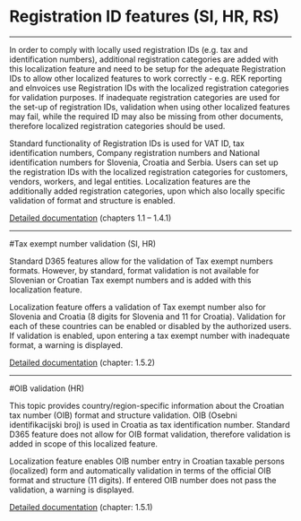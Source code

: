 # Registration ID features (SI, HR, RS)

-----
In order to comply with locally used registration IDs (e.g. tax and identification numbers), additional registration categories are added with this localization feature and need to be setup for the adequate Registration IDs to allow other localized features to work correctly - e.g. REK reporting and eInvoices use Registration IDs with the localized registration categories for validation purposes. If inadequate registration categories are used for the set-up of registration IDs, validation when using other localized features may fail, while the required ID may also be missing from other documents, therefore localized registration categories should be used.

Standard functionality of Registration IDs is used for VAT ID, tax identification numbers, Company registration numbers and National identification numbers for Slovenia, Croatia and Serbia. Users can set up the registration IDs with the localized registration categories for customers, vendors, workers, and legal entities. Localization features are the additionally added registration categories, upon which also locally specific validation of format and structure is enabled.

[Detailed documentation](http://axweb/D365O%20Localization%20Documents/D365O%20LOC_Tax%20identification%20number.docx?Web=1) (chapters 1.1 – 1.4.1)

-----
#Tax exempt number validation (SI, HR)

Standard D365 features allow for the validation of Tax exempt numbers formats. However, by standard, format validation is not available for Slovenian or Croatian Tax exempt numbers and is added with this localization feature.

Localization feature offers a validation of Tax exempt number also for Slovenia and Croatia (8 digits for Slovenia and 11 for Croatia). Validation for each of these countries can be enabled or disabled by the authorized users. If validation is enabled, upon entering a tax exempt number with inadequate format, a warning is displayed.

[Detailed documentation](http://axweb/D365O%20Localization%20Documents/D365O%20LOC_Tax%20identification%20number.docx?Web=1) (chapter: 1.5.2)

-----
#OIB validation (HR)

This topic provides country/region-specific information about the Croatian tax number (OIB) format and structure validation. OIB (Osebni identifikacijski broj) is used in Croatia as tax identification number. Standard D365 feature does not allow for OIB format validation, therefore validation is added in scope of this localized feature.

Localization feature enables OIB number entry in Croatian taxable persons (localized) form and automatically validation in terms of the official OIB format and structure (11 digits). If entered OIB number does not pass the validation, a warning is displayed.

[Detailed documentation](http://axweb/D365O%20Localization%20Documents/D365O%20LOC_Tax%20identification%20number.docx?Web=1) (chapter: 1.5.1)